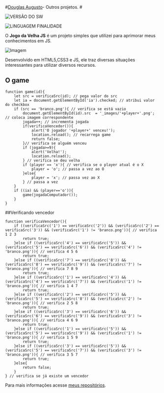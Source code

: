 
#[Douglas Augusto](http://github.com/DouglasAugustoJunior)- Outros projetos. # 
 
![VERSÃO DO SW](https://img.shields.io/badge/Version-1.0-blue.svg)
 
![LINGUAGEM FINALIDADE](https://img.shields.io/badge/javascript-test-orange.svg)
 
O **Jogo da Velha JS** é um projeto simples que utilizei para aprimorar meus conhecimentos em JS.

![Imagem](https://github.com/DouglasAugustoJunior/)

Desenvolvido em HTML5,CSS3 e JS, ele traz diversas situações interessantes para utilizar diversos recursos.
 
## O game
 

    function game(id){
        let src = verificaSrc(id); // pega valor do src
        let ia = document.getElementById('ia').checked; // atribui valor do checkbox
        if (src == 'branco.png'){ // verifica se está vazio
            document.getElementById(id).src  = '_images/'+player+'.png'; // coloca imagem correspondente
            jogada++; // incrementa jogada
            if(verificaVencedor()){
                alert('O jogador '+player+' venceu!');
                location.reload(); // recarrega game
                return false;
            }// verifica se alguém venceu
            if (jogada>=9){
                alert('Velha!');
                location.reload();
            } // verifica se deu velha
            if (player == 'x'){ // verifica se o player atual é o X
                player = 'o'; // passa a vez ao O
            }else{
                player = 'x'; // passa vez ao X
            } // passa a vez
        }
        if ((ia) && (player=='o')){
            game(jogadaComputador());
        }
    }

##Verificando vencedor

    function verificaVencedor(){
        if ((verificaSrc('1') == verificaSrc('2')) && (verificaSrc('2') == verificaSrc('3')) && (verificaSrc('1') != 'branco.png')){ // verifica 1 2 3
            return true;
        }else if ((verificaSrc('4') == verificaSrc('5')) && (verificaSrc('5') == verificaSrc('6')) && (verificaSrc('4') != 'branco.png')){ // verifica 4 5 6
            return true;
        }else if ((verificaSrc('7') == verificaSrc('8')) && (verificaSrc('8') == verificaSrc('9')) && (verificaSrc('7') != 'branco.png')){ // verifica 7 8 9
            return true;
        }else if ((verificaSrc('1') == verificaSrc('4')) && (verificaSrc('4') == verificaSrc('7')) && (verificaSrc('1') != 'branco.png')){ // verifica 1 4 7
            return true;
        }else if ((verificaSrc('2') == verificaSrc('5')) && (verificaSrc('5') == verificaSrc('8')) && (verificaSrc('2') != 'branco.png')){ // verifica 2 5 8
            return true;
        }else if ((verificaSrc('3') == verificaSrc('6')) && (verificaSrc('6') == verificaSrc('9')) && (verificaSrc('3') != 'branco.png')){ // verifica 4 6 9
            return true;
        }else if ((verificaSrc('1') == verificaSrc('5')) && (verificaSrc('5') == verificaSrc('9')) && (verificaSrc('1') != 'branco.png')){ // verifica 1 5 9
            return true;
        }else if ((verificaSrc('3') == verificaSrc('5')) && (verificaSrc('5') == verificaSrc('7')) && (verificaSrc('3') != 'branco.png')){ // verifica 3 5 7
            return true;
        }else{
            return false;
        }
    } // verifica se já existe um vencedor

 
Para mais informações acesse [meus repositórios](http://github.com/DouglasAugustoJunior).